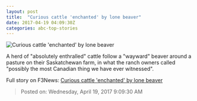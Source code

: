 ```yaml
---
layout: post
title:  "Curious cattle 'enchanted' by lone beaver"
date: 2017-04-19 04:09:30Z
categories: abc-top-stories
---
```


![Curious cattle 'enchanted' by lone beaver](http://www.abc.net.au/news/image/8452818-1x1-700x700.jpg)

A herd of "absolutely enthralled" cattle follow a "wayward" beaver around a pasture on their Saskatchewan farm, in what the ranch owners called "possibly the most Canadian thing we have ever witnessed".


Full story on F3News: [Curious cattle 'enchanted' by lone beaver](http://www.f3nws.com/n/edMtS)

> Posted on: Wednesday, April 19, 2017 9:09:30 AM

